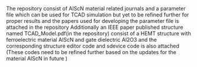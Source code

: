 The repository consist of AlScN material related journals and a parameter file which can be used for TCAD simulation but yet to be refined further for proper results and the papers used for developing the parameter file is attached in the repository 
Additionally an IEEE paper published structure named TCAD_Model.pdf(in the repository) consist of a HEMT structure with ferroelectric material AlScN and  gate dielectric Al2O3 and the corresponding structure editor code and sdevice code is also attached (These codes need to be refined further based on the updates for the material AlScN in future )

